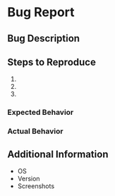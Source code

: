 # Bug Report

## Bug Description
<!-- Write a brief description of the bug -->

## Steps to Reproduce

1. <!-- First step -->
2. <!-- Second step -->
3. <!-- Continue -->

### Expected Behavior
<!-- What do you expect to happen -->

### Actual Behavior
<!-- What happens -->

## Additional Information

<!-- 
List any information that you think might be helpful. For example:
    * Operation System/s
    * Logs
    * Application Version
    * Screen shots
 -->

* OS
* Version
* Screenshots
